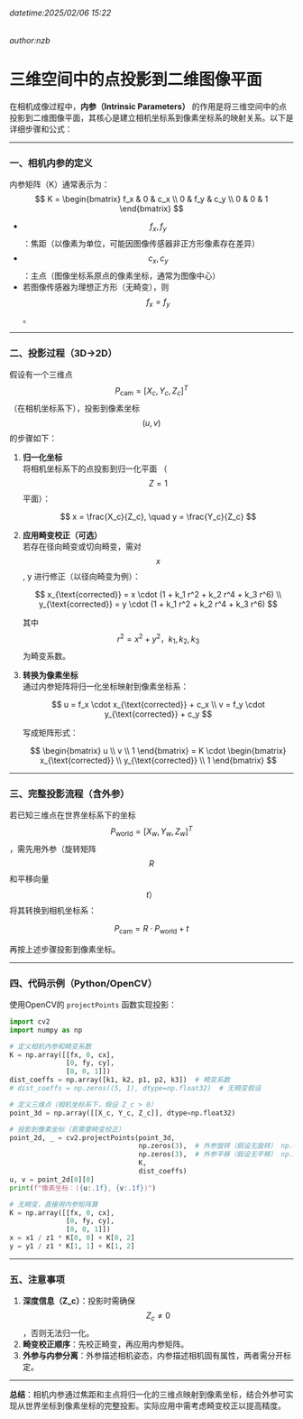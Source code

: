 ###### datetime:2025/02/06 15:22

###### author:nzb

# 三维空间中的点投影到二维图像平面

在相机成像过程中，**内参（Intrinsic Parameters）** 的作用是将三维空间中的点投影到二维图像平面，其核心是建立相机坐标系到像素坐标系的映射关系。以下是详细步骤和公式：

---

### **一、相机内参的定义**
内参矩阵（K）通常表示为：
$$ 
K = \begin{bmatrix}
f_x & 0 & c_x \\
0 & f_y & c_y \\
0 & 0 & 1
\end{bmatrix}
 $$ 

- $$ f_x , f_y $$  ：焦距（以像素为单位，可能因图像传感器非正方形像素存在差异）  
- $$ c_x , c_y $$  ：主点（图像坐标系原点的像素坐标，通常为图像中心）  
- 若图像传感器为理想正方形（无畸变），则 $$ f_x = f_y $$。

---

### **二、投影过程（3D→2D）**
假设有一个三维点 $$ P_{\text{cam}} = [X_c, Y_c, Z_c]^T $$（在相机坐标系下），投影到像素坐标 $$ (u, v) $$ 的步骤如下：

1. **归一化坐标**  
   将相机坐标系下的点投影到归一化平面 （ $$ Z=1 $$ 平面）：

   $$ 
   x = \frac{X_c}{Z_c}, \quad y = \frac{Y_c}{Z_c}
    $$

2. **应用畸变校正（可选）**  
   若存在径向畸变或切向畸变，需对  $$ x $$ , y 进行修正（以径向畸变为例）：

   $$ 
   x_{\text{corrected}} = x \cdot (1 + k_1 r^2 + k_2 r^4 + k_3 r^6) \\
   y_{\text{corrected}} = y \cdot (1 + k_1 r^2 + k_2 r^4 + k_3 r^6)
    $$
   
   其中 $$ r^2 = x^2 + y^2，k_1, k_2, k_3 $$ 为畸变系数。

3. **转换为像素坐标**  
   通过内参矩阵将归一化坐标映射到像素坐标系：

   $$ 
   u = f_x \cdot x_{\text{corrected}} + c_x \\
   v = f_y \cdot y_{\text{corrected}} + c_y
    $$
   
   写成矩阵形式：
   
   $$ 
   \begin{bmatrix}
   u \\ v \\ 1
   \end{bmatrix}
   = K \cdot
   \begin{bmatrix}
   x_{\text{corrected}} \\ y_{\text{corrected}} \\ 1
   \end{bmatrix}
    $$

---

### **三、完整投影流程（含外参）**
若已知三维点在世界坐标系下的坐标 $$ P_{\text{world}} = [X_w, Y_w, Z_w]^T $$ ，需先用外参（旋转矩阵 $$R$$ 和平移向量 $$t）$$将其转换到相机坐标系：

$$ 
P_{\text{cam}} = R \cdot P_{\text{world}} + t
 $$

再按上述步骤投影到像素坐标。

---

### **四、代码示例（Python/OpenCV）**
使用OpenCV的 `projectPoints` 函数实现投影：

```python
import cv2
import numpy as np

# 定义相机内参和畸变系数
K = np.array([[fx, 0, cx],
              [0, fy, cy],
              [0, 0, 1]])
dist_coeffs = np.array([k1, k2, p1, p2, k3])  # 畸变系数
# dist_coeffs = np.zeros((5, 1), dtype=np.float32)  # 无畸变假设

# 定义三维点（相机坐标系下，假设 Z_c > 0）
point_3d = np.array([[X_c, Y_c, Z_c]], dtype=np.float32)

# 投影到像素坐标（若需要畸变校正）
point_2d, _ = cv2.projectPoints(point_3d, 
                                np.zeros(3),  # 外参旋转（假设无旋转） np.eye(3, dtype=np.float32)
                                np.zeros(3),  # 外参平移（假设无平移） np.zeros((3, 1), dtype=np.float32) 
                                K, 
                                dist_coeffs)
u, v = point_2d[0][0]
print(f"像素坐标：({u:.1f}, {v:.1f})")
```

```python
# 无畸变，直接用内参矩阵算
K = np.array([[fx, 0, cx],
              [0, fy, cy],
              [0, 0, 1]])
x = x1 / z1 * K[0, 0] + K[0, 2]
y = y1 / z1 * K[1, 1] + K[1, 2]
```
---

### **五、注意事项**
1. **深度信息（Z_c）**：投影时需确保 $$Z_c \neq 0$$，否则无法归一化。  
2. **畸变校正顺序**：先校正畸变，再应用内参矩阵。  
3. **外参与内参分离**：外参描述相机姿态，内参描述相机固有属性，两者需分开标定。

---

**总结**：相机内参通过焦距和主点将归一化的三维点映射到像素坐标，结合外参可实现从世界坐标到像素坐标的完整投影。实际应用中需考虑畸变校正以提高精度。